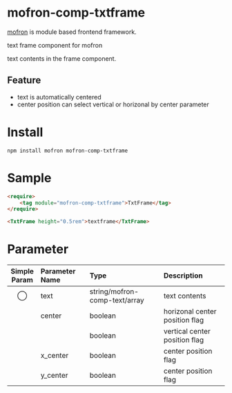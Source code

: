 # mofron-comp-txtframe
[mofron](https://mofron.github.io/mofron/) is module based frontend framework.

text frame component for mofron

text contents in the frame component.

## Feature
 - text is automatically centered
 - center position can select vertical or horizonal by center parameter

# Install
```
npm install mofron mofron-comp-txtframe
```

# Sample
```html
<require>
    <tag module="mofron-comp-txtframe">TxtFrame</tag>
</require>

<TxtFrame height="0.5rem">textframe</TxtFrame>
```
# Parameter

|Simple<br>Param | Parameter Name | Type | Description |
|:--------------:|:---------------|:-----|:------------|
| ◯  | text | string/mofron-comp-text/array | text contents |
| | center | boolean | horizonal center position flag |
| | | boolean | vertical center position flag |
| | x_center | boolean | center position flag |
| | y_center | boolean | center position flag |

